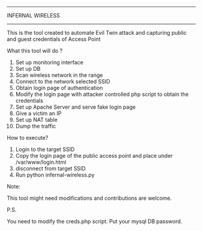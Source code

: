 ********************
INFERNAL WIRELESS
********************

This is the tool created to automate Evil Twin attack and capturing public and guest credentials of Access Point

What this tool will do ? 

1. Set up monitoring interface
2. Set up DB
3. Scan wireless network in the range
4. Connect to the network selected SSID 
5. Obtain login page of authentication
6. Modify the login page with attacker controlled php script to obtain the credentials
7. Set up Apache Server and serve fake login page
8. Give a victim an IP 
9. Set up NAT table
10. Dump the traffic

How to execute? 

1. Login to the target SSID 
2. Copy the login page of the public access point and place under /var/www/login.html
3. disconnect from target SSID
4. Run python infernal-wireless.py

Note: 

This tool might need modifications and contributions are welcome. 

P.S.

You need to modify the creds.php script. Put your mysql DB password. 


